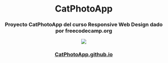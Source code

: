 <h1 align="center"> CatPhotoApp</h1>

<h3 align="center"> Proyecto CatPhotoApp del curso Responsive Web Design dado por freecodecamp.org</h3>

<p align="center">
    <img src="https://img.shields.io/badge/Finalizado-lima?label=Status">
</p>
<h3 align="center"><a href="CatPhotoApp.github.io">CatPhotoApp.github.io</a></h3>
